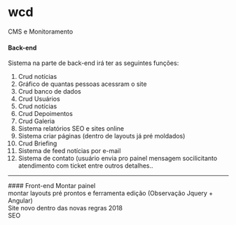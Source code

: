 # wcd
CMS e Monitoramento

#### Back-end
<p>
  Sistema na parte de back-end irá ter as seguintes funções:
</p>
<ol>
  <li>
    Crud notícias 
  </li>  
  <li>
    Gráfico de quantas pessoas acessram o site 
  </li>  
  <li>
    Crud banco de dados
  </li>  
  <li>
    Crud Usuários 
  </li>  
  <li>
    Crud notícias 
  </li>  
  <li>
    Crud Depoimentos 
  </li>  
  <li>
    Crud Galeria 
  </li>  
  <li>
    Sistema relatórios SEO e sites online
  </li>  
  <li>
    Sistema criar páginas (dentro de layouts já pré moldados) 
  </li>  
  <li>
    Crud Briefing 
  </li>  
  <li>
    Sistema de feed notícias por e-mail
  </li>  
  <li>
    Sistema de contato (usuário envia pro painel mensagem socilicitanto atendimento com ticket entre outros detalhes..  
  </li>
</ol>  
<hr>
#### Front-end
Montar painel <br>
montar layouts pré prontos e ferramenta edição (Observação Jquery + Angular)<br>
Site novo dentro das novas regras 2018<br> 
SEO 
